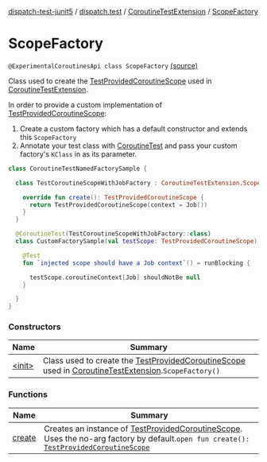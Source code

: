[dispatch-test-junit5](../../../index.md) / [dispatch.test](../../index.md) / [CoroutineTestExtension](../index.md) / [ScopeFactory](./index.md)

# ScopeFactory

`@ExperimentalCoroutinesApi class ScopeFactory` [(source)](https://github.com/RBusarow/Dispatch/tree/master/dispatch-test-junit5/src/main/java/dispatch/test/CoroutineTestExtension.kt#L145)

Class used to create the [TestProvidedCoroutineScope](https://rbusarow.github.io/Dispatch/dispatch-test/dispatch.test/-test-provided-coroutine-scope/index.md) used in [CoroutineTestExtension](https://rbusarow.github.io/Dispatch/dispatch-test/dispatch.test/-coroutine-test-extension/index.md).

In order to provide a custom implementation of [TestProvidedCoroutineScope](https://rbusarow.github.io/Dispatch/dispatch-test/dispatch.test/-test-provided-coroutine-scope/index.md):

1. Create a custom factory which has a default constructor and extends this `ScopeFactory`
2. Annotate your test class with [CoroutineTest](https://rbusarow.github.io/Dispatch/dispatch-test/dispatch.test/-coroutine-test/index.md) and pass your custom factory's `KClass` in as its parameter.

``` kotlin
class CoroutineTestNamedFactorySample {

  class TestCoroutineScopeWithJobFactory : CoroutineTestExtension.ScopeFactory() {

    override fun create(): TestProvidedCoroutineScope {
      return TestProvidedCoroutineScope(context = Job())
    }
  }

  @CoroutineTest(TestCoroutineScopeWithJobFactory::class)
  class CustomFactorySample(val testScope: TestProvidedCoroutineScope) {

    @Test
    fun `injected scope should have a Job context`() = runBlocking {

      testScope.coroutineContext[Job] shouldNotBe null
    }

  }
}
```

### Constructors

| Name | Summary |
|---|---|
| [&lt;init&gt;](-init-.md) | Class used to create the [TestProvidedCoroutineScope](https://rbusarow.github.io/Dispatch/dispatch-test/dispatch.test/-test-provided-coroutine-scope/index.md) used in [CoroutineTestExtension](https://rbusarow.github.io/Dispatch/dispatch-test/dispatch.test/-coroutine-test-extension/index.md).`ScopeFactory()` |

### Functions

| Name | Summary |
|---|---|
| [create](create.md) | Creates an instance of [TestProvidedCoroutineScope](https://rbusarow.github.io/Dispatch/dispatch-test/dispatch.test/-test-provided-coroutine-scope/index.md).  Uses the no-arg factory by default.`open fun create(): `[`TestProvidedCoroutineScope`](https://rbusarow.github.io/Dispatch/dispatch-test/dispatch.test/-test-provided-coroutine-scope/index.md) |
